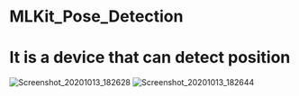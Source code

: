 # MLKit_Pose_Detection
# It is a device that can detect position
![Screenshot_20201013_182628](https://user-images.githubusercontent.com/56790330/95863919-5f41f600-0d82-11eb-832a-76ef79b82474.jpg)
![Screenshot_20201013_182644](https://user-images.githubusercontent.com/56790330/95863947-65d06d80-0d82-11eb-9637-d3e314c6751a.jpg)
